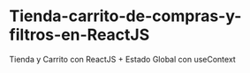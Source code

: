 # Tienda-carrito-de-compras-y-filtros-en-ReactJS
Tienda y Carrito con ReactJS + Estado Global con useContext 

